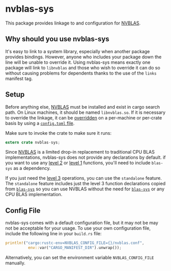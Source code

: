 # nvblas-sys

This package provides linkage to and configuration for [NVBLAS][nvblas].

## Why should you use nvblas-sys
It's easy to link to a system library, especially when another package provides
bindings. However, anyone who includes your package down the line will be unable
to override it. Using nvblas-sys means exactly one package will link to
`libnvblas` and those who wish to override it can do so without causing problems
for dependents thanks to the use of the `links` manifest tag.

## Setup
Before anything else, [NVBLAS][nvblas] must be installed and exist in cargo
search path. On Linux machines, it should be named `libnvblas.so`. If it is
necessary to override the linkage, it can be [overridden][override] on a per-machine or
per-crate basis by using a [`config.toml` file][configtoml].

Make sure to invoke the crate to make sure it runs:
```rust
extern crate nvblas-sys;
```

Since [NVBLAS][nvblas] is a limited drop-in replacement to traditional CPU BLAS
implementations, nvblas-sys does not provide any declarations by default. if you
want to use any [level 2][lvl2] or [level 1][lvl1] functions, you'll need to
include `blas-sys` as a dependency. 

If you just need the [level 3][lvl3] operations, you can use the `standalone`
feature. The `standalone` feature includes just the level 3 function 
declarations copied from [`blas-sys`][blassys] so you can use NVBLAS without
the need for [`blas-sys`][blassys] or any CPU BLAS implementation.

## Config File

nvblas-sys comes with a default configuration file, but it may not be may not be
acceptable for your usage. To use your own configuration file, include the
following line in your `build.rs` file:
```rust
println!("cargo:rustc-env=NVBLAS_CONFIG_FILE={}/nvblas.conf",
          env::var("CARGO_MANIFEST_DIR").unwrap());
```
Alternatively, you can set the environment variable `NVBLAS_CONFIG_FILE`
manually.

[configtoml]: https://doc.rust-lang.org/cargo/reference/config.html
[override]: https://doc.rust-lang.org/cargo/reference/build-scripts.html#overriding-build-scripts
[nvblas]: https://docs.nvidia.com/cuda/nvblas/
[lvl3]: https://netlib.org/blas/#_level_3
[lvl2]: https://netlib.org/blas/#_level_2
[lvl1]: https://netlib.org/blas/#_level_1
[blassys]: https://crates.io/crates/blas-sys
